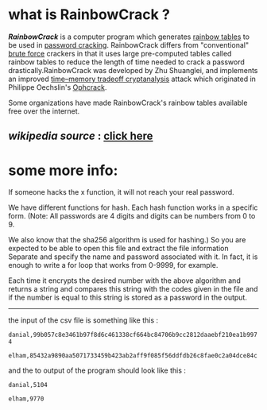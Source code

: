 # what is RainbowCrack ?

***RainbowCrack*** is a computer program which generates [rainbow tables](https://en.wikipedia.org/wiki/Rainbow_table) to be used in [password cracking](https://en.wikipedia.org/wiki/Password_cracking). RainbowCrack differs from "conventional" [brute force](https://en.wikipedia.org/wiki/Brute-force_attack) crackers in that it uses large pre-computed tables called rainbow tables to reduce the length of time needed to crack a password drastically.RainbowCrack was developed by Zhu Shuanglei, and implements an improved [time–memory tradeoff cryptanalysis](https://en.wikipedia.org/wiki/Time%E2%80%93memory_tradeoff) attack which originated in Philippe Oechslin's [Ophcrack](https://en.wikipedia.org/wiki/Ophcrack).

Some organizations have made RainbowCrack's rainbow tables available free over the internet.

***wikipedia source*** : [click here](https://en.wikipedia.org/wiki/RainbowCrack)
------

# some more info:

If someone hacks the x function, it will not reach your real password.

We have different functions for hash. Each hash function works in a specific form. (Note: All passwords are 4 digits and digits can be numbers from 0 to 9.

We also know that the sha256 algorithm is used for hashing.) So you are expected to be able to open this file and extract the file information Separate and specify the name and password associated with it. In fact, it is enough to write a for loop that works from 0-9999, for example.

Each time it encrypts the desired number with the above algorithm and returns a string and compares this string with the codes given in the file and if the number is equal to this string is stored as a password in the output.

-----

the input of the csv file is something like this :

`danial,99b057c8e3461b97f8d6c461338cf664bc84706b9cc2812daaebf210ea1b9974`

`elham,85432a9890aa5071733459b423ab2aff9f085f56ddfdb26c8fae0c2a04dce84c`

and the to output of the program should look like this : 

`danial,5104`

`elham,9770`
